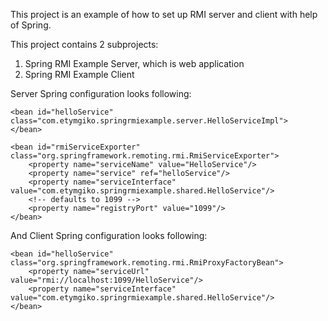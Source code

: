 This project is an example of how to set up RMI server and client with help of Spring.

This project contains 2 subprojects:
  1. Spring RMI Example Server, which is web application
  1. Spring RMI Example Client

Server Spring configuration looks following:
```
<bean id="helloService" class="com.etymgiko.springrmiexample.server.HelloServiceImpl">
</bean>

<bean id="rmiServiceExporter" class="org.springframework.remoting.rmi.RmiServiceExporter">
    <property name="serviceName" value="HelloService"/>
    <property name="service" ref="helloService"/>
    <property name="serviceInterface" value="com.etymgiko.springrmiexample.shared.HelloService"/>
    <!-- defaults to 1099 -->
    <property name="registryPort" value="1099"/>
</bean>
```

And Client Spring configuration looks following:
```
<bean id="helloService" class="org.springframework.remoting.rmi.RmiProxyFactoryBean">
    <property name="serviceUrl" value="rmi://localhost:1099/HelloService"/>
    <property name="serviceInterface" value="com.etymgiko.springrmiexample.shared.HelloService"/>
</bean>
```